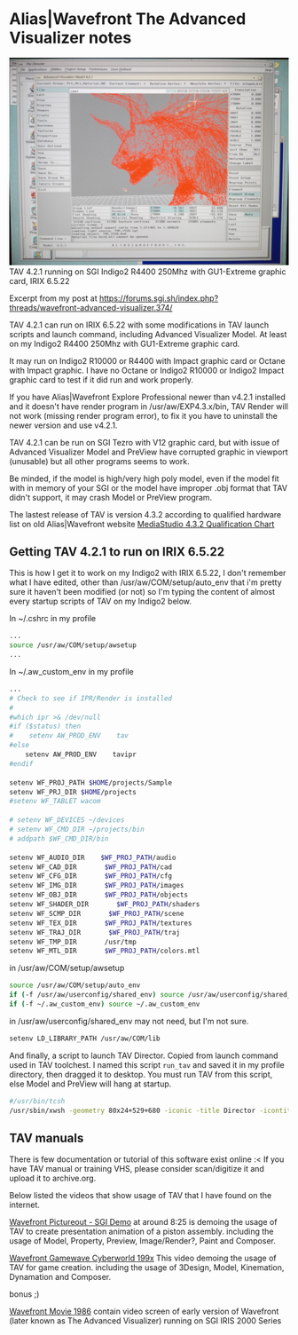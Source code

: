 Alias|Wavefront The Advanced Visualizer notes
=============================================

![TAV 4.2.1 running on SGI Indigo2 R4400 250Mhz with GU1-Extreme graphic card, IRIX 6.5.22](./resources/TAV_4.2.1.jpg)
TAV 4.2.1 running on SGI Indigo2 R4400 250Mhz with GU1-Extreme graphic card, IRIX 6.5.22

Excerpt from my post at https://forums.sgi.sh/index.php?threads/wavefront-advanced-visualizer.374/

TAV 4.2.1 can run on IRIX 6.5.22 with some modifications in TAV launch scripts and launch command, including Advanced Visualizer Model. At least on my Indigo2 R4400 250Mhz with GU1-Extreme graphic card.

It may run on Indigo2 R10000 or R4400 with Impact graphic card or Octane with Impact graphic. I have no Octane or Indigo2 R10000 or Indigo2 Impact graphic card to test if it did run and work properly.

If you have Alias|Wavefront Explore Professional newer than v4.2.1 installed and it doesn't have render program in /usr/aw/EXP4.3.x/bin, TAV Render will not work (missing render program error), to fix it you have to uninstall the newer version and use v4.2.1.

TAV 4.2.1 can be run on SGI Tezro with V12 graphic card, but with issue of Advanced Visualizer Model and PreView have corrupted graphic in viewport (unusable) but all other programs seems to work.

Be minded, if the model is high/very high poly model, even if the model fit with in memory of your SGI or the model have improper .obj format that TAV didn't support, it may crash Model or PreView program.

The lastest release of TAV is version 4.3.2 according to qualified hardware list on old Alias|Wavefront website
[MediaStudio 4.3.2 Qualification Chart](https://web.archive.org/web/20030622235814/http://www.aliaswavefront.com/en/Community/Support/qualified_hardware/QUAL/ms_4.3.2.html)

Getting TAV 4.2.1 to run on IRIX 6.5.22
---------------------------------------

This is how I get it to work on my Indigo2 with IRIX 6.5.22, I don't remember what I have edited, other than /usr/aw/COM/setup/auto_env that i'm pretty sure it haven't been modified (or not) so I'm typing the content of almost every startup scripts of TAV on my Indigo2 below.

In ~/.cshrc in my profile
```bash
...
source /usr/aw/COM/setup/awsetup
...
```

In ~/.aw_custom_env in my profile
```bash
...
# Check to see if IPR/Render is installed
#
#which ipr >& /dev/null
#if ($status) then
#    setenv AW_PROD_ENV    tav
#else
    setenv AW_PROD_ENV    tavipr
#endif

setenv WF_PROJ_PATH $HOME/projects/Sample
setenv WF_PRJ_DIR $HOME/projects
#setenv WF_TABLET wacom

# setenv WF_DEVICES ~/devices
# setenv WF_CMD_DIR ~/projects/bin
# addpath $WF_CMD_DIR/bin

setenv WF_AUDIO_DIR    $WF_PROJ_PATH/audio
setenv WF_CAD_DIR       $WF_PROJ_PATH/cad
setenv WF_CFG_DIR       $WF_PROJ_PATH/cfg
setenv WF_IMG_DIR       $WF_PROJ_PATH/images
setenv WF_OBJ_DIR       $WF_PROJ_PATH/objects
setenv WF_SHADER_DIR       $WF_PROJ_PATH/shaders
setenv WF_SCMP_DIR       $WF_PROJ_PATH/scene
setenv WF_TEX_DIR       $WF_PROJ_PATH/textures
setenv WF_TRAJ_DIR       $WF_PROJ_PATH/traj
setenv WF_TMP_DIR       /usr/tmp
setenv WF_MTL_DIR       $WF_PROJ_PATH/colors.mtl
```

in /usr/aw/COM/setup/awsetup
```bash
source /usr/aw/COM/setup/auto_env
if (-f /usr/aw/userconfig/shared_env) source /usr/aw/userconfig/shared_env
if (-f ~/.aw_custom_env) source ~/.aw_custom_env
```

in /usr/aw/userconfig/shared_env
may not need, but I'm not sure.
```bash
setenv LD_LIBRARY_PATH /usr/aw/COM/lib
```

And finally, a script to launch TAV Director. Copied from launch command used in TAV toolchest. I named this script `run_tav` and saved it in my profile directory, then dragged it to desktop.
You must run TAV from this script, else Model and PreView will hang at startup.
```bash
#/usr/bin/tcsh
/usr/sbin/xwsh -geometry 80x24+529+680 -iconic -title Director -icontitle Director -e $WF_AV_DIR/bin/director
```

TAV manuals
-----------

There is few documentation or tutorial of this software exist online :<
If you have TAV manual or training VHS, please consider scan/digitize it and upload it to archive.org.

Below listed the videos that show usage of TAV that I have found on the internet.

[Wavefront Pictureout - SGI Demo](https://www.youtube.com/watch?v=eZr0yU76leM)
at around 8:25 is demoing the usage of TAV to create presentation animation of a piston assembly.
including the usage of Model, Property, Preview, Image/Render?, Paint and Composer.

[Wavefront Gamewave Cyberworld 199x](https://archive.org/details/Wavefront_Gamewave_Cyberworld_199x_MKV)
This video demoing the usage of TAV for game creation.
including the usage of 3Design, Model, Kinemation, Dynamation and Composer.

bonus ;)

[Wavefront Movie 1986](https://www.youtube.com/watch?v=dolXi-3BcuA)
contain video screen of early version of Wavefront (later known as The Advanced Visualizer) running on SGI IRIS 2000 Series
